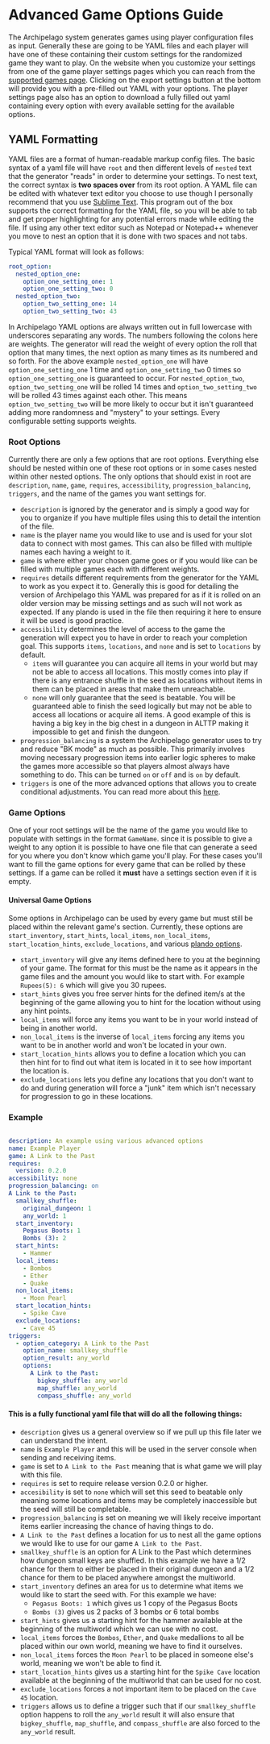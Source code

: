# Advanced Game Options Guide


The Archipelago system generates games using player configuration files as input. Generally these are going to be
YAML files and each player will have one of these containing their custom settings for the randomized game they want to play.
On the website when you customize your settings from one of the game player settings pages which you can reach from the
[supported games page](/games). Clicking on the export settings button at the bottom will provide you with a pre-filled out
YAML with your options. The player settings page also has an option to download a fully filled out yaml containing every
option with every available setting for the available options.

## YAML Formatting
YAML files are a format of <span data-tooltip="Allegedly.">human-readable</span> markup config files. The basic syntax
of a yaml file will have `root` and then different levels of `nested` text that the generator "reads" in order to determine
your settings. To nest text, the correct syntax is **two spaces over** from its root option. A YAML file can be edited
with whatever text editor you choose to use though I personally recommend that you use [Sublime Text](https://www.sublimetext.com/).
This program out of the box supports the correct formatting for the YAML file, so you will be able to tab and get proper
highlighting for any potential errors made while editing the file. If using any other text editor such as Notepad or
Notepad++ whenever you move to nest an option that it is done with two spaces and not tabs. 

Typical YAML format will look as follows:
```yaml
root_option:
  nested_option_one:
    option_one_setting_one: 1
    option_one_setting_two: 0
  nested_option_two:
    option_two_setting_one: 14
    option_two_setting_two: 43
```

In Archipelago YAML options are always written out in full lowercase with underscores separating any words. The numbers
following the colons here are weights. The generator will read the weight of every option the roll that option that many
times, the next option as many times as its numbered and so forth. For the above example `nested_option_one` will have
`option_one_setting_one` 1 time and `option_one_setting_two` 0 times so `option_one_setting_one` is guaranteed to occur.
For `nested_option_two`, `option_two_setting_one` will be rolled 14 times and `option_two_setting_two` will be rolled 43
times against each other. This means `option_two_setting_two` will be more likely to occur but it isn't guaranteed adding
more randomness and "mystery" to your settings. Every configurable setting supports weights.

### Root Options
Currently there are only a few options that are root options. Everything else should be nested within one of these root
options or in some cases nested within other nested options. The only options that should exist in root are `description`,
`name`, `game`, `requires`, `accessibility`, `progression_balancing`, `triggers`, and the name of the games you want 
settings for.
* `description` is ignored by the generator and is simply a good way for you to organize if you have multiple files using
this to detail the intention of the file.
* `name` is the player name you would like to use and is used for your slot data to connect with most games. This can also
be filled with multiple names each having a weight to it.
* `game` is where either your chosen game goes or if you would like can be filled with multiple games each with different
weights.
* `requires` details different requirements from the generator for the YAML to work as you expect it to. Generally this
is good for detailing the version of Archipelago this YAML was prepared for as if it is rolled on an older version may be
missing settings and as such will not work as expected. If any plando is used in the file then requiring it here to ensure
it will be used is good practice.
* `accessibility` determines the level of access to the game the generation will expect you to have in order to reach your
completion goal. This supports `items`, `locations`, and `none` and is set to `locations` by default.
  * `items` will guarantee you can acquire all items in your world but may not be able to access all locations. This mostly
comes into play if there is any entrance shuffle in the seed as locations without items in them can be placed in areas
that make them unreachable.
  * `none` will only guarantee that the seed is beatable. You will be guaranteed able to finish the seed logically but
may not be able to access all locations or acquire all items. A good example of this is having a big key in the big chest
in a dungeon in ALTTP making it impossible to get and finish the dungeon.
* `progression_balancing` is a system the Archipelago generator uses to try and reduce "BK mode" as much as possible. This
primarily involves moving necessary progression items into earlier logic spheres to make the games more accessible so that
players almost always have something to do. This can be turned `on` or `off` and is `on` by default.
* `triggers` is one of the more advanced options that allows you to create conditional adjustments. You can read more
about this [here](/tutorial/archipelago/triggers/en).

### Game Options

One of your root settings will be the name of the game you would like to populate with settings in the format
`GameName`. since it is possible to give a weight to any option it is possible to have one file that can generate a seed
for you where you don't know which game you'll play. For these cases you'll want to fill the game options for every game
that can be rolled by these settings. If a game can be rolled it **must** have a settings section even if it is empty.

#### Universal Game Options

Some options in Archipelago can be used by every game but must still be placed within the relevant game's section.
Currently, these options are `start_inventory`, `start_hints`, `local_items`, `non_local_items`, `start_location_hints`, 
`exclude_locations`, and various [plando options](tutorial/archipelago/plando/en).
* `start_inventory` will give any items defined here to you at the beginning of your game. The format for this must be
the name as it appears in the game files and the amount you would like to start with. For example `Rupees(5): 6` which
will give you 30 rupees.
* `start_hints` gives you free server hints for the defined item/s at the beginning of the game allowing you to hint for
the location without using any hint points.
* `local_items` will force any items you want to be in your world instead of being in another world.
* `non_local_items` is the inverse of `local_items` forcing any items you want to be in another world and won't be located
in your own.
* `start_location_hints` allows you to define a location which you can then hint for to find out what item is located in
it to see how important the location is.
* `exclude_locations` lets you define any locations that you don't want to do and during generation will force a "junk"
item which isn't necessary for progression to go in these locations.

### Example

```yaml

description: An example using various advanced options
name: Example Player
game: A Link to the Past
requires: 
  version: 0.2.0
accessibility: none
progression_balancing: on
A Link to the Past:
  smallkey_shuffle:
    original_dungeon: 1
    any_world: 1
  start_inventory:
    Pegasus Boots: 1
    Bombs (3): 2
  start_hints:
    - Hammer
  local_items:
    - Bombos
    - Ether
    - Quake
  non_local_items:
    - Moon Pearl
  start_location_hints:
    - Spike Cave
  exclude_locations:
    - Cave 45
triggers:
  - option_category: A Link to the Past
    option_name: smallkey_shuffle
    option_result: any_world
    options:
      A Link to the Past:
        bigkey_shuffle: any_world
        map_shuffle: any_world
        compass_shuffle: any_world
```

#### This is a fully functional yaml file that will do all the following things:
* `description` gives us a general overview so if we pull up this file later we can understand the intent.
* `name` is `Example Player` and this will be used in the server console when sending and receiving items.
* `game` is set to `A Link to the Past` meaning that is what game we will play with this file.
* `requires` is set to require release version 0.2.0 or higher.
* `accesibility` is set to `none` which will set this seed to beatable only meaning some locations and items may be
completely inaccessible but the seed will still be completable.
* `progression_balancing` is set on meaning we will likely receive important items earlier increasing the chance of having
things to do.
* `A Link to the Past` defines a location for us to nest all the game options we would like to use for our game `A Link to the Past`.
* `smallkey_shuffle` is an option for A Link to the Past which determines how dungeon small keys are shuffled. In this example
we have a 1/2 chance for them to either be placed in their original dungeon and a 1/2 chance for them to be placed anywhere
amongst the multiworld.
* `start_inventory` defines an area for us to determine what items we would like to start the seed with. For this example
we have:
  * `Pegasus Boots: 1` which gives us 1 copy of the Pegasus Boots
  * `Bombs (3)` gives us 2 packs of 3 bombs or 6 total bombs
* `start_hints` gives us a starting hint for the hammer available at the beginning of the multiworld which we can use with no cost.
* `local_items` forces the `Bombos`, `Ether`, and `Quake` medallions to all be placed within our own world, meaning we
have to find it ourselves.
* `non_local_items` forces the `Moon Pearl` to be placed in someone else's world, meaning we won't be able to find it.
* `start_location_hints` gives us a starting hint for the `Spike Cave` location available at the beginning of the multiworld
that can be used for no cost.
* `exclude_locations` forces a not important item to be placed on the `Cave 45` location.
* `triggers` allows us to define a trigger such that if our `smallkey_shuffle` option happens to roll the `any_world`
result it will also ensure that `bigkey_shuffle`, `map_shuffle`, and `compass_shuffle` are also forced to the `any_world`
result.